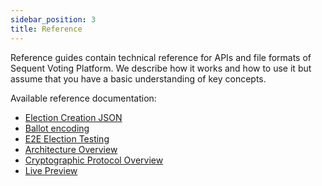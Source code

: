```yaml
---
sidebar_position: 3
title: Reference
---
```


Reference guides contain technical reference for APIs and file formats of
Sequent Voting Platform. We describe how it works and how to use it but assume
that you have a basic understanding of key concepts.

Available reference documentation:
- [Election Creation JSON](election-creation-json.md)
- [Ballot encoding](ballot-encoding.md)
- [E2E Election Testing](./testing/)
- [Architecture Overview](./arch-overview/assets/2022-04-10-arch-1.pdf)
- [Cryptographic Protocol Overview](./crypto-protocol/assets/2021-03-19-proto-1.pdf)
- [Live Preview](live-preview.md)
